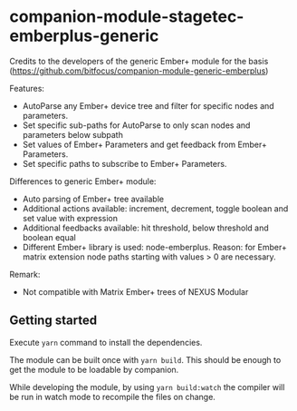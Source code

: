 # companion-module-stagetec-emberplus-generic

Credits to the developers of the generic Ember+ module for the basis (https://github.com/bitfocus/companion-module-generic-emberplus)

Features:
- AutoParse any Ember+ device tree and filter for specific nodes and parameters.
- Set specific sub-paths for AutoParse to only scan nodes and parameters below subpath
- Set values of Ember+ Parameters and get feedback from Ember+ Parameters.
- Set specific paths to subscribe to Ember+ Parameters.
 
Differences to generic Ember+ module:
- Auto parsing of Ember+ tree available
- Additional actions available: increment, decrement, toggle boolean and set value with expression
- Additional feedbacks available: hit threshold, below threshold and boolean equal
- Different Ember+ library is used: node-emberplus. Reason: for Ember+ matrix extension node paths starting with values > 0 are necessary.

Remark:
- Not compatible with Matrix Ember+ trees of NEXUS Modular

## Getting started

Execute `yarn` command to install the dependencies.

The module can be built once with `yarn build`. This should be enough to get the module to be loadable by companion.

While developing the module, by using `yarn build:watch` the compiler will be run in watch mode to recompile the files on change.

